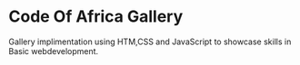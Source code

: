 # Code Of Africa Gallery
Gallery implimentation using HTM,CSS and JavaScript to showcase skills in Basic webdevelopment.
